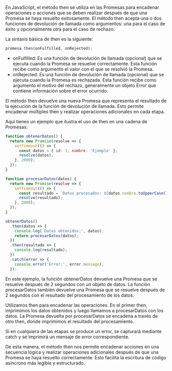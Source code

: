 En JavaScript, el método then se utiliza en las Promesas para encadenar operaciones o acciones que se deben realizar después de que una Promesa se haya resuelto exitosamente. El método then acepta una o dos funciones de devolución de llamada como argumentos: una para el caso de éxito y opcionalmente otra para el caso de rechazo.

La sintaxis básica de then es la siguiente:
```javascript
promesa.then(onFulfilled, onRejected);
```

* onFulfilled: Es una función de devolución de llamada (opcional) que se ejecuta cuando la Promesa se resuelve correctamente. Esta función recibe como argumento el valor con el que se resolvió la Promesa.
* onRejected: Es una función de devolución de llamada (opcional) que se ejecuta cuando la Promesa es rechazada. Esta función recibe como argumento el motivo del rechazo, generalmente un objeto Error que contiene información sobre el error ocurrido.

El método then devuelve una nueva Promesa que representa el resultado de la ejecución de la función de devolución de llamada. Esto permite encadenar múltiples then y realizar operaciones adicionales en cada etapa.

Aquí tienes un ejemplo que ilustra el uso de then en una cadena de Promesas:
```javascript
function obtenerDatos() {
  return new Promise(resolve => {
    setTimeout(() => {
      const datos = { id: 1, nombre: 'Ejemplo' };
      resolve(datos);
    }, 2000);
  });
}

function procesarDatos(datos) {
  return new Promise(resolve => {
    setTimeout(() => {
      const resultado = `Datos procesados: ${datos.nombre.toUpperCase()}`;
      resolve(resultado);
    }, 2000);
  });
}

obtenerDatos()
  .then(datos => {
    console.log('Datos obtenidos:', datos);
    return procesarDatos(datos);
  })
  .then(resultado => {
    console.log(resultado);
  })
  .catch(error => {
    console.error('Error:', error.message);
  });
```
En este ejemplo, la función obtenerDatos devuelve una Promesa que se resuelve después de 2 segundos con un objeto de datos. La función procesarDatos también devuelve una Promesa que se resuelve después de 2 segundos con el resultado del procesamiento de los datos.

Utilizamos then para encadenar las operaciones. En el primer then, imprimimos los datos obtenidos y luego llamamos a procesarDatos con los datos. La Promesa devuelta por procesarDatos se encadena a través de otro then, donde imprimimos el resultado del procesamiento.

Si en cualquiera de las etapas se produce un error, se capturará mediante catch y se imprimirá un mensaje de error correspondiente.

De esta manera, el método then nos permite encadenar acciones en una secuencia lógica y realizar operaciones adicionales después de que una Promesa se haya resuelto correctamente. Esto facilita la escritura de código asíncrono más legible y estructurado.
